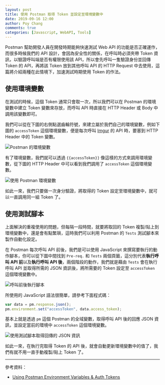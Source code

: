 ```yaml
---
layout: post
title: 使用 Postman 取得 Token 並設定至環境變數中
date: 2019-09-16 12:00
author: Poy Chang
comments: true
categories: [Javascript, WebAPI, Tools]
---
```


Postman 幫助開發人員在開發時期能夠快速測試 Web API 的功能是否正確運作，而很多時候我們的 API 設計，會因為安全性的關係，在呼叫時必須夾帶 Token 資訊，以驗證呼叫端是否有權限使用該 API，所以會先呼叫一隻驗證身份並回傳 Token 的 API，再將該 Token 放到其他呼叫 API 的 HTTP Request 中去使用，這篇將介紹兩種在此情境下，加速測試時期使用 Token 的作法。

## 使用環境變數

在測試的時候，這個 Token 通常只會取一次，所以我們可以在 Postman 的環境變數中建立 Token 變數來存放，而呼叫 API 時直接在 HTTP Header 或 Body 中調用該變數即可。

我們可以從在下圖的右側點選齒輪符號，來建立屬於我們自己的環境變數，例如下圖的 `accessToken` 這個環境變數，便是每次呼叫 [Imgur](https://imgur.com) 的 API 時，要塞到 HTTP Header 中的 Token 變數。

![Postman 的環境變數](https://i.imgur.com/MblcVvs.png)

有了環境變數，我們就可以透過 `{{accessToken}}` 像這樣的方式來調用環境變數，從下圖的 HTTP Header 中可以看到我們調用了 `accessToken` 這個環境變數。

![使用 Postman 環境變數](https://i.imgur.com/BsL4m2O.png)

如此一來，我們只要做一次身分驗證，將取得的 Token 設定至環境變數中，就可以一直調用同一組 Token 了。

## 使用測試腳本

上面解決的重複使用的問題，但每隔一段時間，就要將取回的 Token 複製/貼上到環境變數中，還是會有點繁瑣，這時我們可以利用 Postman 的 `Tests` 測試腳本來製作自動化設定。

在 Postman 每次呼叫 API 前後，我們是可以使用 JavaScript 來撰寫要執行的動作腳本，你可以從下圖中間找到 `Pre-req.` 和 `Tests` 兩個頁籤，這分別代表**執行呼叫 API 前**以及**執行呼叫 API 後**，兩個階段的動作，我們就是藉由 `Tests` 會在執行呼叫 API 並取得所需的 JSON 資訊後，將所需要的 Token 設定至 `accessToken` 這個環境變數中。

![呼叫前後執行腳本](https://i.imgur.com/NnydvE5.png)

所使用的 JavaScript 語法很簡單，請參考下面程式碼：

```js
var data = pm.response.json();
pm.environment.set("accessToken", data.access_token);
```

基本上就是透過 `pm` 這個 Postman 的全域變數，取得呼叫 API 後的回應 JSON 資訊，並設定當前的環境中 `accessToken` 這個環境變數。

![使用測試腳本取得回傳的 JSON 資訊](https://i.imgur.com/Wfup1XE.png)

如此一來，在執行完取得 Token 的 API 後，就會自動更新環境變數中的值了，我們有就不用一直手動複製/貼上 Token 了。

----------

參考資料：

* [Using Postman Environment Variables & Auth Tokens](https://medium.com/@codebyjeff/using-postman-environment-variables-auth-tokens-ea9c4fe9d3d7)
